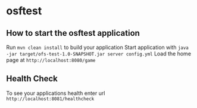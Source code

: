 # osftest

How to start the osftest application
---

Run `mvn clean install` to build your application
Start application with `java -jar target/ofs-test-1.0-SNAPSHOT.jar server config.yml`
Load the home page at `http://localhost:8080/game`

Health Check
---
To see your applications health enter url `http://localhost:8081/healthcheck`
